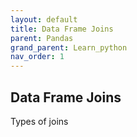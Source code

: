 ```yaml
---
layout: default
title: Data Frame Joins
parent: Pandas
grand_parent: Learn_python
nav_order: 1
---
```


## Data Frame Joins

Types of joins
